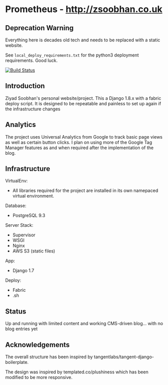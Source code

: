 Prometheus - http://zsoobhan.co.uk
==================================

Deprecation Warning
-------------------

Everything here is decades old tech and needs to be replaced with a static website.

See `local_deploy_requirements.txt` for the python3 deployment requirements. Good luck.

[![Build Status](https://travis-ci.org/zsoobhan/prometheus.svg?branch=master)](https://travis-ci.org/zsoobhan/prometheus)

Introduction
------------
Ziyad Soobhan's personal website/project.
This a Django 1.8.x with a fabric deploy script. It is designed to be
repeatable and painless to set up again if the infrastructure changes



Analytics
---------
The project uses Universal Analytics from Google to track basic page views
as well as certain button clicks. I plan on using more of the Google Tag Manager
features as and when required after the implementation of the blog.


Infrastructure
--------------
VirtualEnv:

  - All libraries required for the project are installed in its own namepaced
    virtual environment.

Database:

  - PostgreSQL 9.3

Server Stack:

  - Supervisor
  - WSGI
  - Nginx
  - AWS S3 (static files)

App:

  - Django 1.7

Deploy:

  - Fabric
  - .sh



Status
------
Up and running with limited content and working CMS-driven blog... with no blog entries yet


Acknowledgements
----------------
The overall structure has been inspired by tangentlabs/tangent-django-boilerplate.

The design was inspired by templated.co/plushiness which has been modified to
be more responsive.
